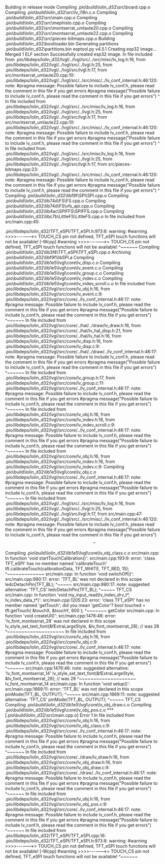Building in release mode
Compiling .pio\build\lolin_d32\src\board.cpp.o
Compiling .pio\build\lolin_d32\src\lv_i18n.c.o
Compiling .pio\build\lolin_d32\src\main.cpp.o
Compiling .pio\build\lolin_d32\src\mephisto.cpp.o
Compiling .pio\build\lolin_d32\src\montserrat_umlaute20.cpp.o
Compiling .pio\build\lolin_d32\src\montserrat_umlaute22.cpp.o
Compiling .pio\build\lolin_d32\src\pieces-bitmaps.cpp.o
Building .pio\build\lolin_d32\bootloader.bin
Generating partitions .pio\build\lolin_d32\partitions.bin
esptool.py v4.5.1
Creating esp32 image...
Merged 1 ELF section
Successfully created esp32 image.
In file included from .pio/libdeps/lolin_d32/lvgl/../lvgl/src/../src/misc/lv_log.h:16,
                 from .pio/libdeps/lolin_d32/lvgl/../lvgl/src/../lvgl.h:25,
                 from .pio/libdeps/lolin_d32/lvgl/../lvgl/src/lvgl.h:17,
                 from src/montserrat_umlaute20.cpp:10:
.pio/libdeps/lolin_d32/lvgl/../lvgl/src/../src/misc/../lv_conf_internal.h:46:120: note: #pragma message: Possible failure to include lv_conf.h, please read the comment in this file if you get errors
         #pragma message("Possible failure to include lv_conf.h, please read the comment in this file if you get errors")
                                                                                                                        ^
In file included from .pio/libdeps/lolin_d32/lvgl/../lvgl/src/../src/misc/lv_log.h:16,
                 from .pio/libdeps/lolin_d32/lvgl/../lvgl/src/../lvgl.h:25,
                 from .pio/libdeps/lolin_d32/lvgl/../lvgl/src/lvgl.h:17,
                 from src/montserrat_umlaute22.cpp:10:
.pio/libdeps/lolin_d32/lvgl/../lvgl/src/../src/misc/../lv_conf_internal.h:46:120: note: #pragma message: Possible failure to include lv_conf.h, please read the comment in this file if you get errors
         #pragma message("Possible failure to include lv_conf.h, please read the comment in this file if you get errors")
                                                                                                                        ^
In file included from .pio/libdeps/lolin_d32/lvgl/../lvgl/src/../src/misc/lv_log.h:16,
                 from .pio/libdeps/lolin_d32/lvgl/../lvgl/src/../lvgl.h:25,
                 from .pio/libdeps/lolin_d32/lvgl/../lvgl/src/lvgl.h:17,
                 from src/pieces-bitmaps.cpp:23:
.pio/libdeps/lolin_d32/lvgl/../lvgl/src/../src/misc/../lv_conf_internal.h:46:120: note: #pragma message: Possible failure to include lv_conf.h, please read the comment in this file if you get errors
         #pragma message("Possible failure to include lv_conf.h, please read the comment in this file if you get errors")
                                                                                                                        ^
Compiling .pio\build\lolin_d32\libf9f\SPI\SPI.cpp.o
Compiling .pio\build\lolin_d32\lib74d\FS\FS.cpp.o
Compiling .pio\build\lolin_d32\lib74d\FS\vfs_api.cpp.o
Compiling .pio\build\lolin_d32\lib4ac\SPIFFS\SPIFFS.cpp.o
Compiling .pio\build\lolin_d32\libc7b\LittleFS\LittleFS.cpp.o
In file included from src/main.cpp:45:

.pio/libdeps/lolin_d32/TFT_eSPI/TFT_eSPI.h:973:8: warning: #warning >>>>------>> TOUCH_CS pin not defined, TFT_eSPI touch functions will not be available! [-Wcpp]
       #warning >>>>------>> TOUCH_CS pin not defined, TFT_eSPI touch functions will not be available!
        ^~~~~~~
Compiling .pio\build\lolin_d32\lib3f4\TFT_eSPI\TFT_eSPI.cpp.o
Archiving .pio\build\lolin_d32\libf9f\libSPI.a
Compiling .pio\build\lolin_d32\lib1e5\lvgl\core\lv_disp.c.o
Compiling .pio\build\lolin_d32\lib1e5\lvgl\core\lv_event.c.o
Compiling .pio\build\lolin_d32\lib1e5\lvgl\core\lv_group.c.o
Compiling .pio\build\lolin_d32\lib1e5\lvgl\core\lv_indev.c.o
Compiling .pio\build\lolin_d32\lib1e5\lvgl\core\lv_indev_scroll.c.o
In file included from .pio/libdeps/lolin_d32/lvgl/src/core/lv_obj.h:16,
                 from .pio/libdeps/lolin_d32/lvgl/src/core/lv_event.c:9:
.pio/libdeps/lolin_d32/lvgl/src/core/../lv_conf_internal.h:46:17: note: #pragma message: Possible failure to include lv_conf.h, please read the comment in this file if you get errors
         #pragma message("Possible failure to include lv_conf.h, please read the comment in this file if you get errors")
                 ^~~~~~~
In file included from .pio/libdeps/lolin_d32/lvgl/src/core/../hal/../draw/lv_draw.h:16,
                 from .pio/libdeps/lolin_d32/lvgl/src/core/../hal/lv_hal_disp.h:21,
                 from .pio/libdeps/lolin_d32/lvgl/src/core/../hal/lv_hal.h:16,
                 from .pio/libdeps/lolin_d32/lvgl/src/core/lv_disp.h:16,
                 from .pio/libdeps/lolin_d32/lvgl/src/core/lv_disp.c:9:
.pio/libdeps/lolin_d32/lvgl/src/core/../hal/../draw/../lv_conf_internal.h:46:17: note: #pragma message: Possible failure to include lv_conf.h, please read the comment in this file if you get errors
         #pragma message("Possible failure to include lv_conf.h, please read the comment in this file if you get errors")
                 ^~~~~~~
In file included from .pio/libdeps/lolin_d32/lvgl/src/core/lv_group.h:17,
                 from .pio/libdeps/lolin_d32/lvgl/src/core/lv_group.c:11:
.pio/libdeps/lolin_d32/lvgl/src/core/../lv_conf_internal.h:46:17: note: #pragma message: Possible failure to include lv_conf.h, please read the comment in this file if you get errors
         #pragma message("Possible failure to include lv_conf.h, please read the comment in this file if you get errors")
                 ^~~~~~~
In file included from .pio/libdeps/lolin_d32/lvgl/src/core/lv_obj.h:16,
                 from .pio/libdeps/lolin_d32/lvgl/src/core/lv_indev.h:16,
                 from .pio/libdeps/lolin_d32/lvgl/src/core/lv_indev_scroll.c:9:
.pio/libdeps/lolin_d32/lvgl/src/core/../lv_conf_internal.h:46:17: note: #pragma message: Possible failure to include lv_conf.h, please read the comment in this file if you get errors
         #pragma message("Possible failure to include lv_conf.h, please read the comment in this file if you get errors")
                 ^~~~~~~
In file included from .pio/libdeps/lolin_d32/lvgl/src/core/lv_obj.h:16,
                 from .pio/libdeps/lolin_d32/lvgl/src/core/lv_indev.h:16,
                 from .pio/libdeps/lolin_d32/lvgl/src/core/lv_indev.c:9:
Compiling .pio\build\lolin_d32\lib1e5\lvgl\core\lv_obj.c.o
.pio/libdeps/lolin_d32/lvgl/src/core/../lv_conf_internal.h:46:17: note: #pragma message: Possible failure to include lv_conf.h, please read the comment in this file if you get errors
         #pragma message("Possible failure to include lv_conf.h, please read the comment in this file if you get errors")
                 ^~~~~~~
In file included from .pio/libdeps/lolin_d32/lvgl/../lvgl/src/../src/misc/lv_log.h:16,
                 from .pio/libdeps/lolin_d32/lvgl/../lvgl/src/../lvgl.h:25,
                 from .pio/libdeps/lolin_d32/lvgl/../lvgl/src/lvgl.h:17,
                 from src/main.cpp:47:
.pio/libdeps/lolin_d32/lvgl/../lvgl/src/../src/misc/../lv_conf_internal.h:46:120: note: #pragma message: Possible failure to include lv_conf.h, please read the comment in this file if you get errors
         #pragma message("Possible failure to include lv_conf.h, please read the comment in this file if you get errors")
                                                                                     
                                            ^
Compiling .pio\build\lolin_d32\lib1e5\lvgl\core\lv_obj_class.c.o
src/main.cpp: In function 'void startTouchCalibration()':
src/main.cpp:193:9: error: 'class TFT_eSPI' has no member named 'calibrateTouch'
     tft.calibrateTouch(calibrationData, TFT_WHITE, TFT_RED, 15);
         ^~~~~~~~~~~~~~
src/main.cpp: In function 'void switchOff()':
src/main.cpp:980:17: error: 'TFT_BL' was not declared in this scope
   ledcDetachPin(TFT_BL);
                 ^~~~~~
src/main.cpp:980:17: note: suggested alternative: 'TFT_CS'
   ledcDetachPin(TFT_BL);
                 ^~~~~~
                 TFT_CS
src/main.cpp: In function 'void my_input_read(lv_indev_drv_t*, lv_indev_data_t*)':
src/main.cpp:1205:23: error: 'class TFT_eSPI' has no member named 'getTouch'; did you mean 'getColor'?
    bool touched = tft.getTouch( &touchX, &touchY, 600 );
                       ^~~~~~~~
                       getColor
src/main.cpp: In function 'void createUI()':
src/main.cpp:1476:46: error: 'lv_font_montserrat_28' was not declared in this scope
   lv_style_set_text_font(&fExtraLargeStyle, &lv_font_montserrat_28); // was 28
                                              ^~~~~~~~~~~~~~~~~~~~~
In file included from .pio/libdeps/lolin_d32/lvgl/src/core/lv_obj.h:16,
                 from .pio/libdeps/lolin_d32/lvgl/src/core/lv_obj.c:9:
.pio/libdeps/lolin_d32/lvgl/src/core/../lv_conf_internal.h:46:17: note: #pragma message: Possible failure to include lv_conf.h, please read the comment in this file if you get errors
         #pragma message("Possible failure to include lv_conf.h, please read the comment in this file if you get errors")
                 ^~~~~~~
src/main.cpp:1476:46: note: suggested alternative: 'lv_font_montserrat_14'
   lv_style_set_text_font(&fExtraLargeStyle, &lv_font_montserrat_28); // was 28
                                              ^~~~~~~~~~~~~~~~~~~~~
                                              lv_font_montserrat_14
src/main.cpp: In function 'void setup()':
src/main.cpp:1669:11: error: 'TFT_BL' was not declared in this scope
   pinMode(TFT_BL, OUTPUT);
           ^~~~~~
src/main.cpp:1669:11: note: suggested alternative: 'TFT_CS'
   pinMode(TFT_BL, OUTPUT);
           ^~~~~~
           TFT_CS
Compiling .pio\build\lolin_d32\lib1e5\lvgl\core\lv_obj_draw.c.o
Compiling .pio\build\lolin_d32\lib1e5\lvgl\core\lv_obj_pos.c.o
*** [.pio\build\lolin_d32\src\main.cpp.o] Error 1
In file included from .pio/libdeps/lolin_d32/lvgl/src/core/lv_obj.h:16,
                 from .pio/libdeps/lolin_d32/lvgl/src/core/lv_obj_class.c:9:
.pio/libdeps/lolin_d32/lvgl/src/core/../lv_conf_internal.h:46:17: note: #pragma message: Possible failure to include lv_conf.h, please read the comment in this file if you get errors
         #pragma message("Possible failure to include lv_conf.h, please read the comment in this file if you get errors")
                 ^~~~~~~
In file included from .pio/libdeps/lolin_d32/lvgl/src/core/../draw/lv_draw.h:16,
                 from .pio/libdeps/lolin_d32/lvgl/src/core/lv_obj_draw.h:16,
                 from .pio/libdeps/lolin_d32/lvgl/src/core/lv_obj_draw.c:9:
.pio/libdeps/lolin_d32/lvgl/src/core/../draw/../lv_conf_internal.h:46:17: note: #pragma message: Possible failure to include lv_conf.h, please read the comment in this file if you get errors
         #pragma message("Possible failure to include lv_conf.h, please read the comment in this file if you get errors")
                 ^~~~~~~
In file included from .pio/libdeps/lolin_d32/lvgl/src/core/lv_obj.h:16,
                 from .pio/libdeps/lolin_d32/lvgl/src/core/lv_obj_pos.c:9:
.pio/libdeps/lolin_d32/lvgl/src/core/../lv_conf_internal.h:46:17: note: #pragma message: Possible failure to include lv_conf.h, please read the comment in this file if you get errors
         #pragma message("Possible failure to include lv_conf.h, please read the comment in this file if you get errors")
                 ^~~~~~~
In file included from .pio/libdeps/lolin_d32/TFT_eSPI/TFT_eSPI.cpp:16:
.pio/libdeps/lolin_d32/TFT_eSPI/TFT_eSPI.h:973:8: warning: #warning >>>>------>> TOUCH_CS pin not defined, TFT_eSPI touch functions will not be available! [-Wcpp]
       #warning >>>>------>> TOUCH_CS pin not defined, TFT_eSPI touch functions will not be available!
        ^~~~~~~
